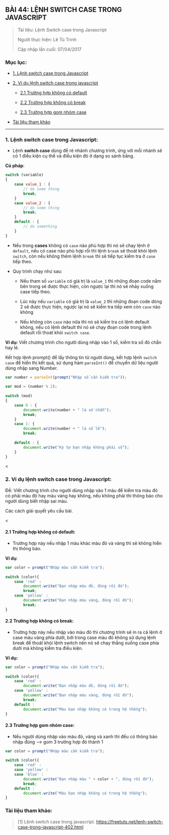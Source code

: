 ## BÀI 44: LỆNH SWITCH CASE TRONG JAVASCRIPT

> Tài liệu: Lệnh Switch case trong Javascript
>
> Người thực hiện: Lê Tú Trinh
>
> Cập nhập lần cuối: 07/04/2017

### Mục lục: 

- [1. Lệnh switch case trong Javascript](#1)

- [2. Ví dụ lệnh switch case trong javascript](#2)

	+ [2.1 Trường hợp không có default](#2.1)

	+ [2.2 Trường hợp không có break](#2.2)

	+ [2.3 Trường hợp gom nhóm case](#2.3)

- [Tài liệu tham khảo](#3)

***

<a name="1"></a>
### 1. Lệnh switch case trong Javascript:

- Lệnh **switch case** dùng để rẽ nhánh chương trình, ứng với mỗi nhánh sẽ có 1 điều kiện cụ thể và điều kiện đó ở dạng so sánh bằng.

**Cú pháp**:

```javascript
switch (variable)
{
    case value_1 : {
        // do some thing
        break;
    }
    case value_2 : {
        // do some thing
        break;
    }
    default : {
        // do something
    }
}
```

- Nếu trong **cases** không có `case` nào phù hợp thì nó sẽ chạy lệnh ở `default`, nếu có case nào phù hợp rồi thì lệnh `break` sẽ thoát khỏi lệnh `switch`, còn nếu không thêm lệnh `break` thì sẽ tiếp tục kiểm tra ở `case` tiếp theo.

- Quy trình chạy như sau:

	+ Nếu tham số `variable` có giá trị là `value_1` thì những đoạn code nằm bên trong sẽ được thực hiện, còn ngược lại thì nó sẽ nhảy xuống case tiếp theo.

	+ Lúc này nếu `variable` có giá trị là `value_2` thì những đoạn code dòng 2 sẽ được thực hiện, ngược lại nó sẽ kiểm tra tiếp xem còn `case` nào không

	+ Nếu không còn `case` nào nữa thì nó sẽ kiểm tra có lệnh default không, nếu có lệnh default thì nó sẽ chạy đoạn code trong lệnh default rồi thoát khỏi `switch case`.

**Ví dụ:** Viết chương trình cho người dùng nhập vào 1 số, kiểm tra số đó chẵn hay lẻ. 

Kết hợp lệnh prompt() để lấy thông tin từ người dùng, kết hợp lệnh 	`switch case` để hiển thị kết quả, sử dụng hàm `parseInt()` để chuyển dữ liệu người dùng nhập sang Number.

```javascript
var number = parseInt(prompt("Nhập số cần kiểm tra"));
 
var mod = (number % 2);
 
switch (mod)
{
    case 0 : {
        document.write(number + " là số chẵn");
        break;
    }
    case 1: {
        document.write(number + " là số lẽ");
        break;
    
    default : {
        document.write("Ký tự bạn nhập không phải số");
    }
}
```
<a name="2"><
### 2. Ví dụ lệnh switch case trong Javascript:

Đề: Viết chương trình cho người dùng nhập vào 1 màu để kiểm tra màu đó có phải màu đỏ hay màu vàng hay không, nếu không phải thì thông báo cho người dùng biết nhập sai màu.

Các cách giải quyết yêu cầu bài.

<a name="2.1"><
#### 2.1 Trường hợp không có default:

- Trường hợp này nếu nhập 1 màu khác màu đỏ và vàng thì sẽ không hiển thị thông báo.

**Ví dụ**:

```javascript
var color = prompt("Nhập màu cần kiểm tra");
 
switch (color){
    case 'red' : 
        document.write("Bạn nhập màu đỏ, đúng rồi đó");
        break;
    case 'yellow' : 
        document.write("Bạn nhập màu vàng, đúng rồi đó");
        break;    
}
```

<a name="2.2"></a>
#### 2.2 Trường hợp không có break:

- Trường hợp này nếu nhập vào màu đỏ thì chương trình sẽ in ra cả lệnh ở case màu vàng phía dưới, bởi trong case màu đỏ không sử dụng lệnh break để thoát khỏi lệnh switch nên nó sẽ chạy thẳng xuống case phía dưới mà không kiểm tra điều kiện.

**Ví dụ:**

```javascript
var color = prompt("Nhập màu cần kiểm tra");
 
switch (color){
    case 'red' : 
        document.write("Bạn nhập màu đỏ, đúng rồi đó");
    case 'yellow' : 
        document.write("Bạn nhập màu vàng, đúng rồi đó");
        break;  
    default :
        document.write("Màu bạn nhập không có trong hệ thống");
}
```

<a name="2.3"></a>
#### 2.3 Trường hợp gom nhóm case:

- Nếu người dùng nhập vào màu đỏ, vàng và xanh thì đều có thông báo nhập đúng --> gom 3 trường hợp đó thành 1 

```javascript
var color = prompt("Nhập màu cần kiểm tra");
 
switch (color){
    case 'red' : 
    case 'yellow' : 
    case 'blue' : 
        document.write("Bạn nhập màu " + color + ", đúng rồi đó");
        break; 
    default :
        document.write("Màu bạn nhập không có trong hệ thống");
}
```
<a name="3"></a>
### Tài liệu tham khảo:

> [1] Lệnh switch case trong javascript. https://freetuts.net/lenh-switch-case-trong-javascript-402.html